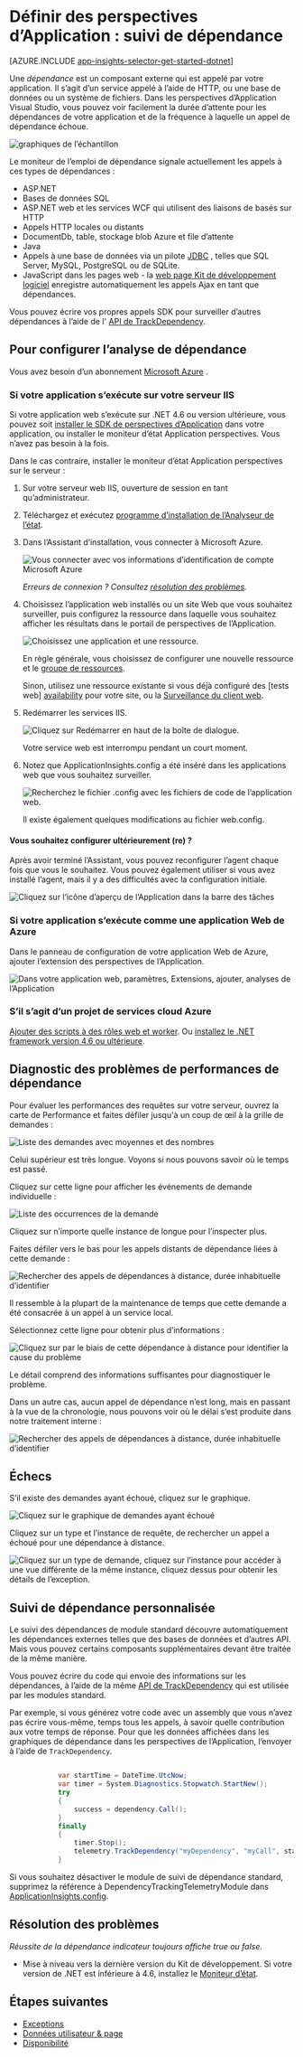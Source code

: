 <properties 
    pageTitle="Dépendance de suivi dans les perspectives de l’Application" 
    description="Analyser l’utilisation, la disponibilité et les performances de vos locaux ou une application web de Microsoft Azure avec aperçus de l’Application." 
    services="application-insights" 
    documentationCenter=".net"
    authors="alancameronwills" 
    manager="douge"/>

<tags 
    ms.service="application-insights" 
    ms.workload="tbd" 
    ms.tgt_pltfrm="ibiza" 
    ms.devlang="na" 
    ms.topic="article" 
    ms.date="10/24/2016" 
    ms.author="awills"/>


# <a name="set-up-application-insights-dependency-tracking"></a>Définir des perspectives d’Application : suivi de dépendance


[AZURE.INCLUDE [app-insights-selector-get-started-dotnet](../../includes/app-insights-selector-get-started-dotnet.md)]



Une *dépendance* est un composant externe qui est appelé par votre application. Il s’agit d’un service appelé à l’aide de HTTP, ou une base de données ou un système de fichiers. Dans les perspectives d’Application Visual Studio, vous pouvez voir facilement la durée d’attente pour les dépendances de votre application et de la fréquence à laquelle un appel de dépendance échoue.

![graphiques de l’échantillon](./media/app-insights-asp-net-dependencies/10-intro.png)

Le moniteur de l’emploi de dépendance signale actuellement les appels à ces types de dépendances :

* ASP.NET
 * Bases de données SQL
 * ASP.NET web et les services WCF qui utilisent des liaisons de basés sur HTTP
 * Appels HTTP locales ou distants
 * DocumentDb, table, stockage blob Azure et file d’attente
* Java
 * Appels à une base de données via un pilote [JDBC](http://docs.oracle.com/javase/7/docs/technotes/guides/jdbc/) , telles que SQL Server, MySQL, PostgreSQL ou de SQLite.
* JavaScript dans les pages web - la [web page Kit de développement logiciel](app-insights-javascript.md) enregistre automatiquement les appels Ajax en tant que dépendances.

Vous pouvez écrire vos propres appels SDK pour surveiller d’autres dépendances à l’aide de l' [API de TrackDependency](app-insights-api-custom-events-metrics.md#track-dependency).


## <a name="to-set-up-dependency-monitoring"></a>Pour configurer l’analyse de dépendance

Vous avez besoin d’un abonnement [Microsoft Azure](http://azure.com) .

### <a name="if-your-app-runs-on-your-iis-server"></a>Si votre application s’exécute sur votre serveur IIS

Si votre application web s’exécute sur .NET 4.6 ou version ultérieure, vous pouvez soit [installer le SDK de perspectives d’Application](app-insights-asp-net.md) dans votre application, ou installer le moniteur d’état Application perspectives. Vous n’avez pas besoin à la fois.

Dans le cas contraire, installer le moniteur d’état Application perspectives sur le serveur :

1. Sur votre serveur web IIS, ouverture de session en tant qu’administrateur.
2. Téléchargez et exécutez [programme d’installation de l’Analyseur de l’état](http://go.microsoft.com/fwlink/?LinkId=506648).
4. Dans l’Assistant d’installation, vous connecter à Microsoft Azure.

    ![Vous connecter avec vos informations d’identification de compte Microsoft Azure](./media/app-insights-asp-net-dependencies/appinsights-035-signin.png)

    *Erreurs de connexion ? Consultez [résolution des problèmes](#troubleshooting).*

5. Choisissez l’application web installés ou un site Web que vous souhaitez surveiller, puis configurez la ressource dans laquelle vous souhaitez afficher les résultats dans le portail de perspectives de l’Application.

    ![Choisissez une application et une ressource.](./media/app-insights-asp-net-dependencies/appinsights-036-configAIC.png)

    En règle générale, vous choisissez de configurer une nouvelle ressource et le [groupe de ressources][roles].

    Sinon, utilisez une ressource existante si vous déjà configuré des [tests web] [ availability] pour votre site, ou la [Surveillance du client web][client].

6. Redémarrer les services IIS.

    ![Cliquez sur Redémarrer en haut de la boîte de dialogue.](./media/app-insights-asp-net-dependencies/appinsights-036-restart.png)

    Votre service web est interrompu pendant un court moment.

6. Notez que ApplicationInsights.config a été inséré dans les applications web que vous souhaitez surveiller.

    ![Recherchez le fichier .config avec les fichiers de code de l’application web.](./media/app-insights-asp-net-dependencies/appinsights-034-aiconfig.png)

   Il existe également quelques modifications au fichier web.config.

#### <a name="want-to-reconfigure-later"></a>Vous souhaitez configurer ultérieurement (re) ?

Après avoir terminé l’Assistant, vous pouvez reconfigurer l’agent chaque fois que vous le souhaitez. Vous pouvez également utiliser si vous avez installé l’agent, mais il y a des difficultés avec la configuration initiale.

![Cliquez sur l’icône d’aperçu de l’Application dans la barre des tâches](./media/app-insights-asp-net-dependencies/appinsights-033-aicRunning.png)


### <a name="if-your-app-runs-as-an-azure-web-app"></a>Si votre application s’exécute comme une application Web de Azure

Dans le panneau de configuration de votre application Web de Azure, ajouter l’extension des perspectives de l’Application.

![Dans votre application web, paramètres, Extensions, ajouter, analyses de l’Application](./media/app-insights-asp-net-dependencies/05-extend.png)


### <a name="if-its-an-azure-cloud-services-project"></a>S’il s’agit d’un projet de services cloud Azure

[Ajouter des scripts à des rôles web et worker](app-insights-cloudservices.md#dependencies). Ou [installez le .NET framework version 4.6 ou ultérieure](../cloud-services/cloud-services-dotnet-install-dotnet.md).

## <a name="diagnosis"></a>Diagnostic des problèmes de performances de dépendance

Pour évaluer les performances des requêtes sur votre serveur, ouvrez la carte de Performance et faites défiler jusqu'à un coup de œil à la grille de demandes :

![Liste des demandes avec moyennes et des nombres](./media/app-insights-asp-net-dependencies/02-reqs.png)

Celui supérieur est très longue. Voyons si nous pouvons savoir où le temps est passé.

Cliquez sur cette ligne pour afficher les événements de demande individuelle :


![Liste des occurrences de la demande](./media/app-insights-asp-net-dependencies/03-instances.png)

Cliquez sur n’importe quelle instance de longue pour l’inspecter plus.

Faites défiler vers le bas pour les appels distants de dépendance liées à cette demande :

![Rechercher des appels de dépendances à distance, durée inhabituelle d’identifier](./media/app-insights-asp-net-dependencies/04-dependencies.png)

Il ressemble à la plupart de la maintenance de temps que cette demande a été consacrée à un appel à un service local. 


Sélectionnez cette ligne pour obtenir plus d’informations :

![Cliquez sur par le biais de cette dépendance à distance pour identifier la cause du problème](./media/app-insights-asp-net-dependencies/05-detail.png)

Le détail comprend des informations suffisantes pour diagnostiquer le problème.


Dans un autre cas, aucun appel de dépendance n’est long, mais en passant à la vue de la chronologie, nous pouvons voir où le délai s’est produite dans notre traitement interne :


![Rechercher des appels de dépendances à distance, durée inhabituelle d’identifier](./media/app-insights-asp-net-dependencies/04-1.png)


## <a name="failures"></a>Échecs

S’il existe des demandes ayant échoué, cliquez sur le graphique.

![Cliquez sur le graphique de demandes ayant échoué](./media/app-insights-asp-net-dependencies/06-fail.png)

Cliquez sur un type et l’instance de requête, de rechercher un appel a échoué pour une dépendance à distance.


![Cliquez sur un type de demande, cliquez sur l’instance pour accéder à une vue différente de la même instance, cliquez dessus pour obtenir les détails de l’exception.](./media/app-insights-asp-net-dependencies/07-faildetail.png)


## <a name="custom-dependency-tracking"></a>Suivi de dépendance personnalisée

Le suivi des dépendances de module standard découvre automatiquement les dépendances externes telles que des bases de données et d’autres API. Mais vous pouvez certains composants supplémentaires devant être traitée de la même manière. 

Vous pouvez écrire du code qui envoie des informations sur les dépendances, à l’aide de la même [API de TrackDependency](app-insights-api-custom-events-metrics.md#track-dependency) qui est utilisée par les modules standard.

Par exemple, si vous générez votre code avec un assembly que vous n’avez pas écrire vous-même, temps tous les appels, à savoir quelle contribution aux votre temps de réponse. Pour que les données affichées dans les graphiques de dépendance dans les perspectives de l’Application, l’envoyer à l’aide de `TrackDependency`.

```C#

            var startTime = DateTime.UtcNow;
            var timer = System.Diagnostics.Stopwatch.StartNew();
            try
            {
                success = dependency.Call();
            }
            finally
            {
                timer.Stop();
                telemetry.TrackDependency("myDependency", "myCall", startTime, timer.Elapsed, success);
            }
```

Si vous souhaitez désactiver le module de suivi de dépendance standard, supprimez la référence à DependencyTrackingTelemetryModule dans [ApplicationInsights.config](app-insights-configuration-with-applicationinsights-config.md).

## <a name="troubleshooting"></a>Résolution des problèmes

*Réussite de la dépendance indicateur toujours affiche true ou false.*

* Mise à niveau vers la dernière version du Kit de développement. Si votre version de .NET est inférieure à 4.6, installez le [Moniteur d’état](app-insights-monitor-performance-live-website-now.md).

## <a name="next-steps"></a>Étapes suivantes

- [Exceptions](app-insights-asp-net-exceptions.md)
- [Données utilisateur & page][client]
- [Disponibilité](app-insights-monitor-web-app-availability.md)




<!--Link references-->

[api]: app-insights-api-custom-events-metrics.md
[apikey]: app-insights-api-custom-events-metrics.md#ikey
[availability]: app-insights-monitor-web-app-availability.md
[azure]: ../insights-perf-analytics.md
[client]: app-insights-javascript.md
[diagnostic]: app-insights-diagnostic-search.md
[metrics]: app-insights-metrics-explorer.md
[netlogs]: app-insights-asp-net-trace-logs.md
[portal]: http://portal.azure.com/
[qna]: app-insights-troubleshoot-faq.md
[redfield]: app-insights-asp-net-dependencies.md
[roles]: app-insights-resources-roles-access-control.md

 

